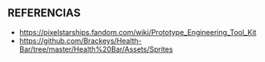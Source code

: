 ## REFERENCIAS 
- https://pixelstarships.fandom.com/wiki/Prototype_Engineering_Tool_Kit
- https://github.com/Brackeys/Health-Bar/tree/master/Health%20Bar/Assets/Sprites
